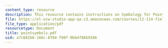 ```yaml
---
content_type: resource
description: This resource contains instructions on Symbology for Point Data.
file: https://ol-ocw-studio-app-qa.s3.amazonaws.com/courses/12-114-field-geology-i-fall-2005/a7c682b6166c8f84f98f0bb4f86b9166_pointsymbols.pdf
file_type: application/pdf
resourcetype: Document
title: pointsymbols.pdf
uid: a7c682b6-166c-8f84-f98f-0bb4f86b9166
---
```

